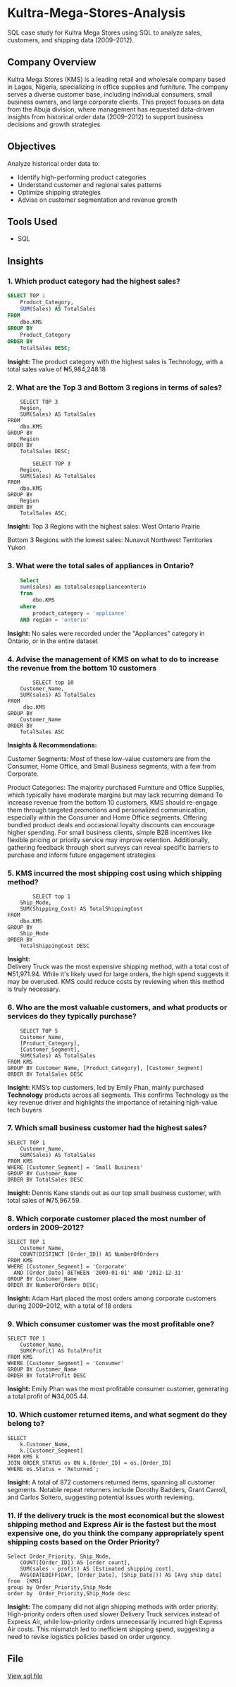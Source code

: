 # Kultra-Mega-Stores-Analysis
SQL  case study for Kultra Mega Stores using SQL to analyze sales, customers, and shipping data (2009–2012).
## Company Overview

Kultra Mega Stores (KMS) is a leading retail and wholesale company based in Lagos, Nigeria, specializing in office supplies and furniture. The company serves a diverse customer base, including individual consumers, small business owners, and large corporate clients. This project focuses on data from the Abuja division, where management has requested data-driven insights from historical order data (2009–2012) to support business decisions and growth strategies


##  Objectives
Analyze historical order data to:
- Identify high-performing product categories
- Understand customer and regional sales patterns
- Optimize shipping strategies
- Advise on customer segmentation and revenue growth

##  Tools Used
- SQL

##  Insights

### 1. Which product category had the highest sales?

```sql
SELECT TOP 1
    Product_Category,
    SUM(Sales) AS TotalSales
FROM
    dbo.KMS
GROUP BY
    Product_Category
ORDER BY
    TotalSales DESC;
```
**Insight:**
The product category with the highest sales is Technology, with a total sales value of ₦5,984,248.18


### 2. What are the Top 3 and Bottom 3 regions in terms of sales?
```
	SELECT TOP 3
    Region,
    SUM(Sales) AS TotalSales
FROM
    dbo.KMS
GROUP BY
    Region
ORDER BY
    TotalSales DESC;

		SELECT TOP 3
    Region,
    SUM(Sales) AS TotalSales
FROM
    dbo.KMS
GROUP BY
    Region
ORDER BY
    TotalSales ASC;
```
**Insight:**
Top 3 Regions with the highest sales:
West
Ontario
Prairie

 Bottom 3 Regions with the lowest sales:
Nunavut
Northwest Territories
Yukon

### 3. What were the total sales of appliances in Ontario?
```sql
	Select
	sum(sales) as totalsalesapplianceonterio
	from 
	    dbo.KMS
	where 
	    product_category = 'appliance'
	AND region = 'onterio'
```
**Insight:**
No sales were recorded under the "Appliances" category in Ontario, or in the entire dataset

### 4. Advise the management of KMS on what to do to increase the revenue from the bottom 10 customers

```
		SELECT top 10
    Customer_Name,
    SUM(sales) AS TotalSales
FROM
     dbo.KMS
GROUP BY
    Customer_Name
ORDER BY
    TotalSales ASC
```
**Insights & Recommendations:**

Customer Segments:
Most of these low-value customers are from the Consumer, Home Office, and Small Business segments, with a few from Corporate.

Product Categories:
The majority purchased Furniture and Office Supplies, which typically have moderate margins but may lack recurring demand
To increase revenue from the bottom 10 customers, KMS should re-engage them through targeted promotions and personalized communication, especially within the Consumer and Home Office segments. Offering bundled product deals and occasional loyalty discounts can encourage higher spending. For small business clients, simple B2B incentives like flexible pricing or priority service may improve retention. Additionally, gathering feedback through short surveys can reveal specific barriers to purchase and inform future engagement strategies

### 5. KMS incurred the most shipping cost using which shipping method?
```
		SELECT top 1
    Ship_Mode,
    SUM(Shipping_Cost) AS TotalShippingCost
FROM
    dbo.KMS
GROUP BY
    Ship_Mode
ORDER BY
    TotalShippingCost DESC
```
**Insight:**  
Delivery Truck was the most expensive shipping method, with a total cost of ₦51,971.94. While it's likely used for large orders, the high spend suggests it may be overused. KMS could reduce costs by reviewing when this method is truly necessary.

### 6. Who are the most valuable customers, and what products or services do they typically purchase?
```
	SELECT TOP 5
    Customer_Name,
    [Product_Category],
    [Customer_Segment],
    SUM(Sales) AS TotalSales
FROM KMS
GROUP BY Customer_Name, [Product_Category], [Customer_Segment]
ORDER BY TotalSales DESC
```
**Insight:**
KMS’s top customers, led by Emily Phan, mainly purchased **Technology** products across all segments. This confirms Technology as the key revenue driver and highlights the importance of retaining high-value tech buyers

### 7. Which small business customer had the highest sales?
```
SELECT TOP 1
    Customer_Name,
    SUM(Sales) AS TotalSales
FROM KMS
WHERE [Customer_Segment] = 'Small Business'
GROUP BY Customer_Name
ORDER BY TotalSales DESC
```
**Insight:**
Dennis Kane stands out as our top small business customer, with total sales of ₦75,967.59.

### 8. Which corporate customer placed the most number of orders in 2009–2012?
```
SELECT TOP 1
    Customer_Name,
    COUNT(DISTINCT [Order_ID]) AS NumberOfOrders
FROM KMS
WHERE [Customer_Segment] = 'Corporate'
  AND [Order_Date] BETWEEN '2009-01-01' AND '2012-12-31'
GROUP BY Customer_Name
ORDER BY NumberOfOrders DESC;
```
**Insight:**
Adam Hart placed the most orders among corporate customers during 2009–2012, with a total of 18 orders

### 9. Which consumer customer was the most profitable one?
```
SELECT TOP 1
    Customer_Name,
    SUM(Profit) AS TotalProfit
FROM KMS
WHERE [Customer_Segment] = 'Consumer'
GROUP BY Customer_Name
ORDER BY TotalProfit DESC
```
**Insight:**
Emily Phan was the most profitable consumer customer, generating a total profit of ₦34,005.44.

### 10. Which customer returned items, and what segment do they belong to?
```
SELECT 
    k.Customer_Name,
    k.[Customer_Segment]
FROM KMS k
JOIN ORDER_STATUS os ON k.[Order_ID] = os.[Order_ID]
WHERE os.Status = 'Returned';
```
**Insight:**
A total of 872 customers returned items, spanning all customer segments. Notable repeat returners include Dorothy Badders, Grant Carroll, and Carlos Soltero, suggesting potential issues worth reviewing.


### 11. If the delivery truck is the most economical but the slowest shipping method and Express Air is the fastest but the most expensive one, do you think the company appropriately spent shipping costs based on the Order Priority? 
```
Select Order_Priority, Ship_Mode,
    COUNT([Order_ID]) AS [order count],
    SUM(sales - profit) AS [Estimated shipping cost],
    AVG(DATEDIFF(DAY, [Order_Date], [Ship_Date])) AS [Avg ship date]
from  [KMS] 
group by Order_Priority,Ship_Mode
order by  Order_Priority,Ship_Mode desc
```
**Insight:** 
The company did not align shipping methods with order priority. High-priority orders often used slower Delivery Truck services instead of Express Air, while low-priority orders unnecessarily incurred high Express Air costs. This mismatch led to inefficient shipping spend, suggesting a need to revise logistics policies based on order urgency.

## File
[View sql file](KMS_Project.sql)



